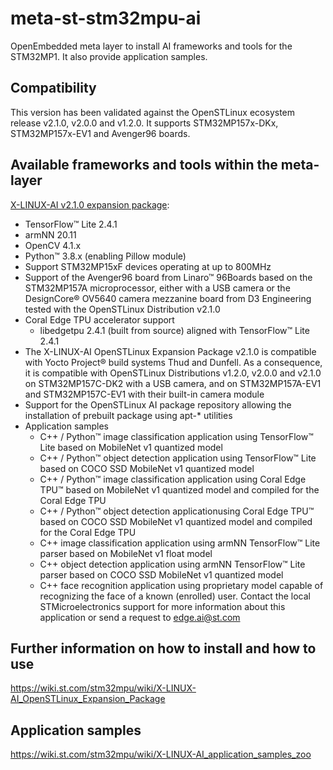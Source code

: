 # meta-st-stm32mpu-ai
OpenEmbedded meta layer to install AI frameworks and tools for the STM32MP1.
It also provide application samples.

## Compatibility
This version has been validated against the OpenSTLinux ecosystem release v2.1.0, v2.0.0 and v1.2.0.
It supports STM32MP157x-DKx, STM32MP157x-EV1 and Avenger96 boards.

## Available frameworks and tools within the meta-layer
[X-LINUX-AI v2.1.0 expansion package](https://wiki.st.com/stm32mpu/wiki/X-LINUX-AI_OpenSTLinux_Expansion_Package):
* TensorFlow™ Lite 2.4.1
* armNN 20.11
* OpenCV 4.1.x
* Python™ 3.8.x (enabling Pillow module)
* Support STM32MP15xF devices operating at up to 800MHz
* Support of the Avenger96 board from Linaro™ 96Boards based on the STM32MP157A microprocessor, either with a USB camera or the DesignCore® OV5640 camera mezzanine board from D3 Engineering tested with the OpenSTLinux Distribution v2.1.0
* Coral Edge TPU accelerator support
  * libedgetpu 2.4.1 (built from source) aligned with TensorFlow™ Lite 2.4.1
* The X-LINUX-AI OpenSTLinux Expansion Package v2.1.0 is compatible with Yocto Project® build systems Thud and Dunfell. As a consequence, it is compatible with OpenSTLinux Distributions v1.2.0, v2.0.0 and v2.1.0 on STM32MP157C-DK2 with a USB camera, and on STM32MP157A-EV1 and STM32MP157C-EV1 with their built-in camera module
* Support for the OpenSTLinux AI package repository allowing the installation of prebuilt package using apt-* utilities
* Application samples
  * C++ / Python™ image classification application using TensorFlow™ Lite based on MobileNet v1 quantized model
  * C++ / Python™ object detection application using TensorFlow™ Lite based on COCO SSD MobileNet v1 quantized model
  * C++ / Python™ image classification application using Coral Edge TPU™ based on MobileNet v1 quantized model and compiled for the Coral Edge TPU
  * C++ / Python™ object detection applicationusing Coral Edge TPU™ based on COCO SSD MobileNet v1 quantized model and compiled for the Coral Edge TPU
  * C++ image classification application using armNN TensorFlow™ Lite parser based on MobileNet v1 float model
  * C++ object detection application using armNN TensorFlow™ Lite parser based on COCO SSD MobileNet v1 quantized model
  * C++ face recognition application using proprietary model capable of recognizing the face of a known (enrolled) user. Contact the local STMicroelectronics support for more information about this application or send a request to [edge.ai@st.com](mailto:edge.ai@st.com)

## Further information on how to install and how to use
<https://wiki.st.com/stm32mpu/wiki/X-LINUX-AI_OpenSTLinux_Expansion_Package>

## Application samples
<https://wiki.st.com/stm32mpu/wiki/X-LINUX-AI_application_samples_zoo>
